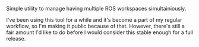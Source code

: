 Simple utility to manage having multiple ROS workspaces simultainiously.

I've been using this tool for a while and it's become a part of my regular
workflow, so I'm making it public because of that. However, there's still a
fair amount I'd like to do before I would consider this stable enough for a
full release.
